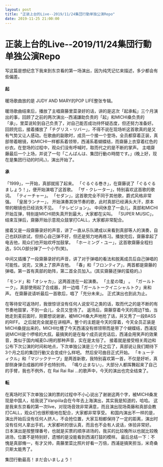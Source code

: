 ```yaml
---
layout: post
title: "正装上台的Live--2019/11/24集団行動单独公演Repo"
date: 2019-11-25 21:00:00
---
```


# 正装上台的Live--2019/11/24集団行動单独公演Repo

写这篇是想纪念下我来到东京看的第一场演出，因为纯凭记忆来描述，多少都会有些偏差。

#### 起

暖场歌曲放的是 JUDY AND MARY的POP LIFE整张专辑。

暖场歌曲结束后，播放了主唱齋藤里菜录好的话，讲的是这次「起承転」三个月演出的事，回顾了之前的两次演出--西浦謙助负责的「起」和MICHI桑负责的「承」，里菜说轮到自己负责了，对自己能否成功持怀疑态度，但还努力准备好。回顾完后，接着播放了「チグリス・リバー」，不得不说在现场听这首歌真的是又有气势又让人感动。在歌曲的副歌时，成员一个接一个登场，全员都穿着正装，真部带着眼镜，和MICHI一样都系着领带，西浦系着蝴蝶结，而齋藤上衣穿着红色的纱衣。在登场的过程中，观众们没有呼喊时，取而代之的是不断的掌声。
主唱齋藤最后一个上场，并说了一句「こんばんは、集団行動の時間です。」(晚上好，现在是集团行动的时间。)，演出开始了。

#### 承
「1999」，一开始，真部就摇了起来。
「ぐるぐる巻き」，在齋藤说了「ぐるぐるましょう！」，便开始演唱了这首歌。
「ザ・クレーター」，特别喜欢这首歌的歌词。
「ティーチャー」。
「セダン」，这首歌完全不同于其他歌，爵式风格非常强。
「皇居ランナー」， 开始演奏其快节奏的歌，此时真部已经满头大汗，原本带的眼镜也已经消失不见。
「テレビジョン」。
中间休息了一会儿，真部和MICHI开始互弹，特别是MICHI把失真开到最大，大家都在尖叫。
「SUPER MUSIC」，结束互弹后，齋藤开始示意观众鼓掌打CALL，大家都非常配合。

接着又是一段齋藤录好的声音，讲了一直从乐队建成以来看到真部等人的演奏，自己也跃跃欲试，但担心自己弹不好，但还是努力地再练习。播放完后，齋藤拿起了电吉他，观众们也开始欢呼加鼓掌。
「ホーミング・ユー」，这首歌齋藤全程扫选，SOLO部分弹了一个小节(笑)。

中间又插播了一段齋藤录好的声音，讲了对于弹唱的看法和脱离成员后自己弹唱的可能性。说完，又换上了原声吉他。
「春」和「フロンティア」，两首都是齋藤的弹唱，第一首有真部的助阵，第二首全员加入。(其实齋藤还弹的蛮稳的。)

「モンド」和「オシャカ」，这两首连在一起演奏。
「土星の環」 。
「ガールトーク」，真部使用起了合成器，并一边唱「ガールトークイニシャルトク」来和声。
在齋藤说请听最后一首歌后，唱了「充分未来」。
正式演出也到此为止。

在等待安可返场时，我很惊讶没有任何人说安可之类的话，取而代之的是不断的有节奏地鼓掌，不到一会儿，全员又登场了。
返场后，齋藤穿着今天的周边T恤，当她走到麦前面时，刚要想说谢谢，被MICHI桑大声地抢了话，并又秀了一段BASS的RIFF。
之后就完全就是在讲相声。整个的主题是今天的穿着，今天全员正装是MICHI桑提出来的，MICHI吐槽了今天西浦没有绑领带而是带了个蝴蝶结，西浦反说MICHI是个啰嗦的大叔。最搞笑的是在每个成员说完话后，西浦会用笑声的效果音，类似于国内喊麦DJ用的那种声音，实在是太俗了。
接着就是接受相关周边和公布下次公演的时间和地点，下次单独公演是三个月之后了，真部说让我们期待下3个月之后的集団行動又会变成什么样吧。
然后安可曲目正式开始。
「キューティクル」和「マジックテープ」是两首新歌，我特别喜欢第一首，不仅是好听，真部侧身弹合成器的样子也特别帅。
「鳴り止まない」，大部分人都挥舞起来了自己的手臂，我也不例外，在 Rai Rai Rai ...的歌声中，今天的演出也完全结束了。

#### 転
在离场时买下次单独公演的票的过程中不小心说出了谢谢这两个字，被MICHI桑发现是中国人，给我说了Vanpiila会在今年去上海演出，其实我是知道的，哈哈。
这是我来东京看的第一次live，对现场音效非常满意，而且演出现场斋藤和真部会教打CALL，观众们也很积极地在配合，大家都非常享受。
和国内演出不一样的是，演出开始后没有任何人挤人，不会抢位置，大家互相都保持了一定的距离，演出时没有任何人拿出手机，大家都听的很认真，而且也不会有人说话，体验非常好。
日本演出是按整理番号，也就是买票的顺序进场的，我买的比较晚所以也就比较晚进场，位置不是特别好，遗憾的是没能看到西浦打鼓的模样。
最后总结一下：不愧是真部脩一，有才又帅，斋藤里菜比照片好看一万倍，西浦是搞笑担当，米奇桑贝斯太能秀了。

集団行動最高！まだ会いましょう！

